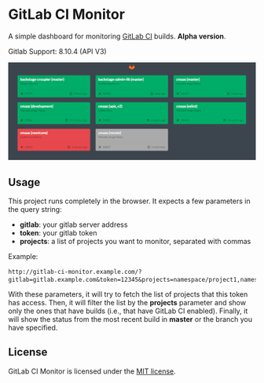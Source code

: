 # GitLab CI Monitor

A simple dashboard for monitoring [GitLab CI][gitlab-ci] builds.
**Alpha version**.

Gitlab Support: 8.10.4 (API V3)

[gitlab-ci]: https://about.gitlab.com/gitlab-ci/


![Example][example]

[example]: images/gitlab-ci-monitor-example.png


## Usage

This project runs completely in the browser. It expects a few parameters
in the query string:

- **gitlab**: your gitlab server address
- **token**: your gitlab token
- **projects**: a list of projects you want to monitor, separated with commas

Example:

```
http://gitlab-ci-monitor.example.com/?gitlab=gitlab.example.com&token=12345&projects=namespace/project1,namespace/project1/branch,namespace/project2
```

With these parameters, it will try to fetch the list of projects that this
token has access. Then, it will filter the list by the **projects** parameter
and show only the ones that have builds (i.e., that have GitLab CI enabled).
Finally, it will show the status from the most recent build in **master**
or the branch you have specified.


## License

GitLab CI Monitor is licensed under the [MIT license](LICENSE).
